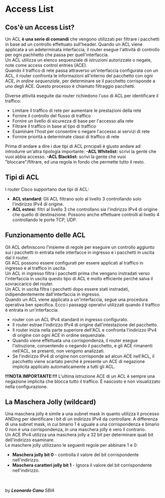 # Access List

## Cos'è un Access List?
Un ACL **è una serie di comandi** che vengono utilizzati per filtrare i pacchetti in base ad un controllo effettuato sull'header. Quando un ACL viene applicata a un adeterminata interfaccia, il router esegue l'attività di controllo per ogni pachhetto che passa per quell'interfaccia.<br>
Un ACL utilizza un elenco sequenziale di istruzioni autorizzate o negate, note come access control entries (ACE).<br>
Quando il traffico di rete passa attraverso un'interfaccia configurata con un ACL, il router confronta le informazioni all'interno del pacchetto con ogni ACE, *in ordine sequenziale*, per determinare se il pacchetto corrisponde a uno degli ACE. Questo processo è chiamato filtraggio pacchetti. <br>

Diverse attività eseguite dai router richiedono l'uso di ACL per identificare il traffico: 
- Limitare il traffico di rete per aumentare le prestazioni della rete
- Fornire il controllo del flusso di traffico
- Fornire un livello di sicurezza di base per l'accesso alla rete
- Filtrare il traffico in base al tipo di traffico
- Esaminare l'host per consentire o negare l'accesso ai servizi di rete
- Fornire priorità a determinate classi di traffico di rete

Prima di andare a dire i due tipi di ACL prncipali è giusto andare ad introdurre un'altra tipologia importante:
**-ACL Whitelist:** scrivi la gente che vuoi abbia accesso.
**-ACL Blacklist:** scrivi la gente che vuoi "bloccare"/filtrare, ed una regola in fondo che permette tutto il resto.


## Tipi di ACL
I router Cisco supportano due tipi di ACL:
- **ACL standard**: Gli ACL filtrano solo al livello 3 controllando solo l'indirizzo IPv4 di origine.
- **ACL estesi**: filtri al livello 3 che controllano sia l'indirizzo IPv4 di origine che quello di destinazione. Possono anche effettuare controlli al livello 4 controllando le
porte TCP, UDP.

## Funzionamento delle ACL
Gli ACL definiscono l'insieme di regole per eseguire un controllo aggiunto sui i pacchetti in entrata nelle interfacce in ingresso e i pacchetti in uscita dal il router.<br> 
Gli ACL possono essere configurati per essere applicati al traffico in ingresso e al traffico in uscita.<br>
Un ACL in ingresso filtra i pacchetti prima che vengano instradati verso l'interfaccia in uscita questo tipo di ACL è molto efficiente perché salva il sovraccarico del router.<br>
Un ACL in uscita filtra i pacchetti dopo essere stati instradati, indipendentemente dall'interfaccia in ingresso.<br>
Quando un ACL viene applicata a un'interfaccia, segue una procedura operativa ben specifica. Ecco i passaggi operativi utilizzati quando il traffico è entrata in un'interfaccia:
- router con un ACL IPv4 standard in ingresso configurato.
- Il router estrae l'indirizzo IPv4 di origine dall'intestazione del pacchetto.
- Il router inizia nella parte superiore dell'ACL e confronta l'indirizzo IPv4 di origine con ogni ACE in ordine sequenziale.
- Quando viene effettuata una corrispondenza, il router esegue l'istruzione, consentendo o negando il pacchetto, e gli ACE rimanenti nell'ACL, se presenti, non vengono analizzati.
- Se l'indirizzo IPv4 di origine non corrisponde ad alcun ACE nell'ACL, il pacchetto viene scartato perché è presente un ACE di negazione implicita applicato automaticamente a tutti gli ACL.

**!!!NOTA IMPORTANTE:!!!** L'ultima istruzione ACE di un ACL è sempre una negazione implicita che blocca tutto il
traffico. È nascosto e non visualizzato nella configurazione.

## La Maschera Jolly (wildcard)

Una maschera jolly è simile a una subnet mask in quanto utilizza il processo ANDing per identificare i bit di un indirizzo IPv4 da controllare. A differenza di una subnet mask, in cui binario 1 è uguale a una corrispondenza e binario 0 non è una corrispondenza, in una maschera jolly è vero il contrario.<br>
Un ACE IPv4 utilizza una maschera jolly a 32 bit per determinare quali bit dell'indirizzo esaminare.<br>
Le maschere jolly utilizzano le seguenti regole per abbinare 1 e 0:
- **Maschera jolly bit 0** - controlla il valore del bit corrispondente nell'indirizzo.
- **Maschera caratteri jolly bit 1** - Ignora il valore del bit corrispondente nell'indirizzo.

<br><br>
by ***Leonardo Canu*** *5BIA*
